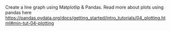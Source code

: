 Create a line graph using Matplotlip & Pandas. 
Read more about plots using pandas here https://pandas.pydata.org/docs/getting_started/intro_tutorials/04_plotting.html#min-tut-04-plotting
